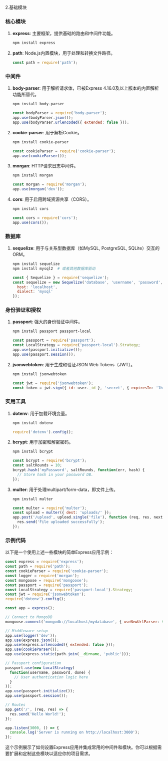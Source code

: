 2.基础模块

### 核心模块

1. **express**: 主要框架，提供基础的路由和中间件功能。
   ```sh
   npm install express
   ```

2. **path**: Node.js内置模块，用于处理和转换文件路径。
   ```javascript
   const path = require('path');
   ```

### 中间件

1. **body-parser**: 用于解析请求体，已被Express 4.16.0及以上版本的内置解析功能所替代。
   ```sh
   npm install body-parser
   ```
   ```javascript
   const bodyParser = require('body-parser');
   app.use(bodyParser.json());
   app.use(bodyParser.urlencoded({ extended: false }));
   ```

2. **cookie-parser**: 用于解析Cookie。
   ```sh
   npm install cookie-parser
   ```
   ```javascript
   const cookieParser = require('cookie-parser');
   app.use(cookieParser());
   ```

3. **morgan**: HTTP请求日志中间件。
   ```sh
   npm install morgan
   ```
   ```javascript
   const morgan = require('morgan');
   app.use(morgan('dev'));
   ```

4. **cors**: 用于启用跨域资源共享（CORS）。
   ```sh
   npm install cors
   ```
   ```javascript
   const cors = require('cors');
   app.use(cors());
   ```

### 数据库

1. **sequelize**: 用于与关系型数据库（如MySQL, PostgreSQL, SQLite）交互的ORM。
   ```sh
   npm install sequelize
   npm install mysql2  # 或者其他数据库驱动
   ```
   ```javascript
   const { Sequelize } = require('sequelize');
   const sequelize = new Sequelize('database', 'username', 'password', {
     host: 'localhost',
     dialect: 'mysql'
   });
   ```

### 身份验证和授权

1. **passport**: 强大的身份验证中间件。
   ```sh
   npm install passport passport-local
   ```
   ```javascript
   const passport = require('passport');
   const LocalStrategy = require('passport-local').Strategy;
   app.use(passport.initialize());
   app.use(passport.session());
   ```

2. **jsonwebtoken**: 用于生成和验证JSON Web Tokens（JWT）。
   ```sh
   npm install jsonwebtoken
   ```
   ```javascript
   const jwt = require('jsonwebtoken');
   const token = jwt.sign({ id: user._id }, 'secret', { expiresIn: '1h' });
   ```

### 实用工具

1. **dotenv**: 用于加载环境变量。
   ```sh
   npm install dotenv
   ```
   ```javascript
   require('dotenv').config();
   ```

2. **bcrypt**: 用于加密和解密密码。
   ```sh
   npm install bcrypt
   ```
   ```javascript
   const bcrypt = require('bcrypt');
   const saltRounds = 10;
   bcrypt.hash('myPassword', saltRounds, function(err, hash) {
     // Store hash in your password DB.
   });
   ```

3. **multer**: 用于处理multipart/form-data，即文件上传。
   ```sh
   npm install multer
   ```
   ```javascript
   const multer = require('multer');
   const upload = multer({ dest: 'uploads/' });
   app.post('/upload', upload.single('file'), function (req, res, next) {
     res.send('File uploaded successfully');
   });
   ```

### 示例代码

以下是一个使用上述一些模块的简单Express应用示例：

```javascript
const express = require('express');
const path = require('path');
const cookieParser = require('cookie-parser');
const logger = require('morgan');
const mongoose = require('mongoose');
const passport = require('passport');
const LocalStrategy = require('passport-local').Strategy;
const jwt = require('jsonwebtoken');
require('dotenv').config();

const app = express();

// Connect to MongoDB
mongoose.connect('mongodb://localhost/mydatabase', { useNewUrlParser: true, useUnifiedTopology: true });

// Middleware setup
app.use(logger('dev'));
app.use(express.json());
app.use(express.urlencoded({ extended: false }));
app.use(cookieParser());
app.use(express.static(path.join(__dirname, 'public')));

// Passport configuration
passport.use(new LocalStrategy(
  function(username, password, done) {
    // User authentication logic here
  }
));
app.use(passport.initialize());
app.use(passport.session());

// Routes
app.get('/', (req, res) => {
  res.send('Hello World!');
});

app.listen(3000, () => {
  console.log('Server is running on http://localhost:3000');
});
```

这个示例展示了如何设置Express应用并集成常用的中间件和模块。你可以根据需要扩展和定制这些模块以适应你的项目需求。